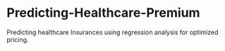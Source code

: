 # Predicting-Healthcare-Premium
Predicting healthcare Insurances using regression analysis for optimized pricing.
